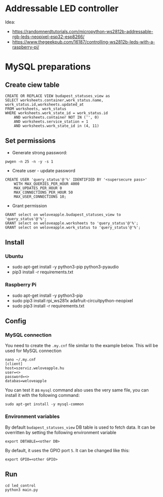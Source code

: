 # Addressable LED controller

Idea:

* https://randomnerdtutorials.com/micropython-ws2812b-addressable-rgb-leds-neopixel-esp32-esp8266/
* https://www.thegeekpub.com/16187/controlling-ws2812b-leds-with-a-raspberry-pi/

# MySQL preparations

## Create ciew table

```mysql
CREATE OR REPLACE VIEW budapest_statuses_view as
SELECT worksheets.container,work_status.name, work_status.id,worksheets.updated_at
FROM worksheets, work_status
WHERE worksheets.work_state_id = work_status.id
    AND worksheets.container NOT IN ('', 0)
    AND worksheets.service_station = 1
    AND worksheets.work_state_id in (4, 11)
```

## Set permissions

* Generate strong password:
```shell
pwgen -n 25 -n -y -s 1
```
* Create user - update password
```mysql
CREATE USER 'query_status'@'%' IDENTIFIED BY '<supersecure pass>'
    WITH MAX_QUERIES_PER_HOUR 4000
    MAX_UPDATES_PER_HOUR 0
    MAX_CONNECTIONS_PER_HOUR 50
    MAX_USER_CONNECTIONS 10;
```
* Grant permission
```mysql
GRANT select on weloveapple.budapest_statuses_view to 'query_status'@'%';
GRANT select on weloveapple.worksheets to 'query_status'@'%';
GRANT select on weloveapple.work_status to 'query_status'@'%';
```

## Install

### Ubuntu

* sudo apt-get install -y python3-pip python3-pyaudio
* pip3 install -r requirements.txt

### Raspberry Pi

* sudo apt-get install -y python3-pip
* sudo pip3 install rpi_ws281x adafruit-circuitpython-neopixel
* sudo pip3 install -r requirements.txt

##  Config

### MySQL connection

You need to create the `.my.cnf` file similar to the example below. This will be used for MySQL connection

```shell
nano ~/.my.cnf 
[client]
host=szerviz.weloveapple.hu
user=<>
password=<>
databas=weloveapple
```
You can test it as `mysql` command also uses the very same file, you can install it with the following command:

```shell
sudo apt-get install -y mysql-common
```

### Environment variables
By default `budapest_statuses_view` DB table is used to fetch data.
It can be overritten by setting the following environment variable

```shell
export DBTABLE=<other DB>
```

By default, it uses the GPIO port `5`. It can be changed like this: 

```shell
export GPIO=<other GPIO>
```

##  Run

```shell
cd led_control
python3 main.py
```
